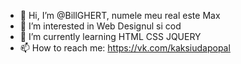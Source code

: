 - 👋 Hi, I’m @BillGHERT, numele meu real este Max
- 👀 I’m interested in  Web Designul si cod
- 🌱 I’m currently learning  HTML CSS JQUERY          
- 📫 How to reach me: https://vk.com/kaksiudapopal

<!---
BillGHERT/BillGHERT is a ✨ special ✨ repository because its `README.md` (this file) appears on your GitHub profile.
You can click the Preview link to take a look at your changes.
--->
